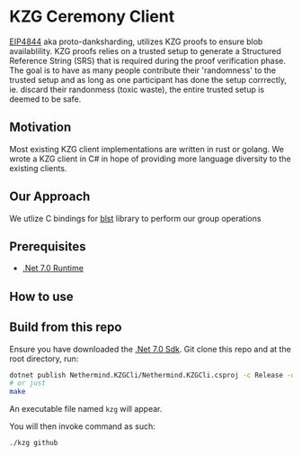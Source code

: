 # KZG Ceremony Client
[EIP4844](https://www.eip4844.com/) aka proto-danksharding, utilizes KZG proofs to ensure blob availablility. KZG proofs relies on a trusted setup to generate a Structured Reference String (SRS) that is required during the proof verification phase. The goal is to have as many people contribute their 'randomness' to the trusted setup and as long as one participant has done the setup corrrectly, ie. discard their randonmess (toxic waste), the entire trusted setup is deemed to be safe.

## Motivation
Most existing KZG client implementations are written in rust or golang. We wrote a KZG client in C# in hope of providing more language diversity to the existing clients.

## Our Approach
We utlize C bindings for [blst](https://github.com/supranational/blst) library to perform our group operations

## Prerequisites
- [.Net 7.0 Runtime](https://dotnet.microsoft.com/en-us/download/dotnet/7.0)

## How to use

## Build from this repo
Ensure you have downloaded the [.Net 7.0 Sdk](https://dotnet.microsoft.com/en-us/download/dotnet/7.0). 
Git clone this repo and at the root directory, run:

```sh
dotnet publish Nethermind.KZGCli/Nethermind.KZGCli.csproj -c Release -o .
# or just
make
```

An executable file named `kzg` will appear.

You will then invoke command as such: 

```sh
./kzg github
```